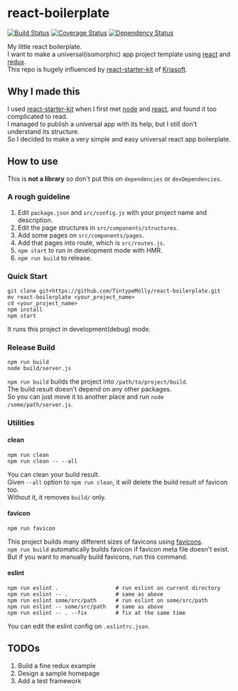 # react-boilerplate

[![Build Status](https://travis-ci.org/sapphiredev/react-boilerplate.svg?branch=master)](https://travis-ci.org/sapphiredev/react-boilerplate)
[![Coverage Status](https://coveralls.io/repos/github/sapphiredev/react-boilerplate/badge.svg?branch=master)](https://coveralls.io/github/sapphiredev/react-boilerplate?branch=master)
[![Dependency Status](https://gemnasium.com/badges/github.com/sapphiredev/react-boilerplate.svg)](https://gemnasium.com/github.com/sapphiredev/react-boilerplate)

My little react boilerplate.  
I want to make a universal(isomorphic) app project template using [react](https://facebook.github.io/react/) and [redux](http://redux.js.org/).  
This repo is hugely influenced by [react-starter-kit](https://github.com/kriasoft/react-starter-kit) of [Kriasoft](https://github.com/kriasoft).

## Why I made this

I used [react-starter-kit](https://github.com/kriasoft/react-starter-kit) when I first met [node](https://nodejs.org/) and [react](https://facebook.github.io/react/), and found it too complicated to read.  
I managed to publish a universal app with its help, but I still don't understand its structure.  
So I decided to make a very simple and easy universal react app boilerplate.

## How to use

This is **not a library** so don't put this on `dependencies` or `devDependencies`.  

### A rough guideline

1. Edit `package.json` and `src/config.js` with your project name and description.
2. Edit the page structures in `src/components/structures`.
3. Add some pages on `src/components/pages`.
4. Add that pages into route, which is `src/routes.js`.
5. `npm start` to run in development mode with HMR.
6. `npm run build` to release.

### Quick Start

```
git clone git+https://github.com/TintypeMolly/react-boilerplate.git
mv react-boilerplate <your_project_name>
cd <your_project_name>
npm install
npm start
```

It runs this project in development(debug) mode.

### Release Build

```
npm run build
node build/server.js
```

`npm run build` builds the project into `/path/to/project/build`.  
The build result doesn't depend on any other packages.  
So you can just move it to another place and run `node /some/path/server.js`.

### Utilities

#### clean

```
npm run clean
npm run clean -- --all
```

You can clean your build result.  
Given `--all` option to `npm run clean`, it will delete the build result of favicon too.  
Without it, it removes `build/` only.

#### favicon

```
npm run favicon
```

This project builds many different sizes of favicons using [favicons](https://github.com/haydenbleasel/favicons).  
`npm run build` automatically builds favicon if favicon meta file doesn't exist.  
But if you want to manually build favicons, run this command.

#### eslint

```
npm run eslint .                  # run eslint on current directory
npm run eslint -- .               # same as above
npm run eslint some/src/path      # run eslint on some/src/path
npm run eslint -- some/src/path   # same as above
npm run eslint -- . --fix         # fix at the same time
```

You can edit the eslint config on `.eslintrc.json`.

## TODOs

1. Build a fine redux example
2. Design a sample homepage
3. Add a test framework

